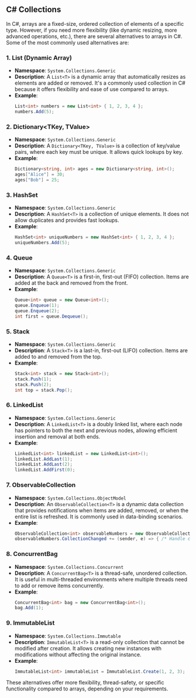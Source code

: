 ## C# Collections

In C#, arrays are a fixed-size, ordered collection of elements of a specific type. However, if you need more flexibility (like dynamic resizing, more advanced operations, etc.), there are several alternatives to arrays in C#. Some of the most commonly used alternatives are:

### 1. **List<T> (Dynamic Array)**
   - **Namespace**: `System.Collections.Generic`
   - **Description**: A `List<T>` is a dynamic array that automatically resizes as elements are added or removed. It's a commonly used collection in C# because it offers flexibility and ease of use compared to arrays.
   - **Example**:
     ```csharp
     List<int> numbers = new List<int> { 1, 2, 3, 4 };
     numbers.Add(5);
     ```

### 2. **Dictionary<TKey, TValue>**
   - **Namespace**: `System.Collections.Generic`
   - **Description**: A `Dictionary<TKey, TValue>` is a collection of key/value pairs, where each key must be unique. It allows quick lookups by key.
   - **Example**:
     ```csharp
     Dictionary<string, int> ages = new Dictionary<string, int>();
     ages["Alice"] = 30;
     ages["Bob"] = 25;
     ```

### 3. **HashSet<T>**
   - **Namespace**: `System.Collections.Generic`
   - **Description**: A `HashSet<T>` is a collection of unique elements. It does not allow duplicates and provides fast lookups.
   - **Example**:
     ```csharp
     HashSet<int> uniqueNumbers = new HashSet<int> { 1, 2, 3, 4 };
     uniqueNumbers.Add(5);
     ```

### 4. **Queue<T>**
   - **Namespace**: `System.Collections.Generic`
   - **Description**: A `Queue<T>` is a first-in, first-out (FIFO) collection. Items are added at the back and removed from the front.
   - **Example**:
     ```csharp
     Queue<int> queue = new Queue<int>();
     queue.Enqueue(1);
     queue.Enqueue(2);
     int first = queue.Dequeue();
     ```

### 5. **Stack<T>**
   - **Namespace**: `System.Collections.Generic`
   - **Description**: A `Stack<T>` is a last-in, first-out (LIFO) collection. Items are added to and removed from the top.
   - **Example**:
     ```csharp
     Stack<int> stack = new Stack<int>();
     stack.Push(1);
     stack.Push(2);
     int top = stack.Pop();
     ```

### 6. **LinkedList<T>**
   - **Namespace**: `System.Collections.Generic`
   - **Description**: A `LinkedList<T>` is a doubly linked list, where each node has pointers to both the next and previous nodes, allowing efficient insertion and removal at both ends.
   - **Example**:
     ```csharp
     LinkedList<int> linkedList = new LinkedList<int>();
     linkedList.AddLast(1);
     linkedList.AddLast(2);
     linkedList.AddFirst(0);
     ```

### 7. **ObservableCollection<T>**
   - **Namespace**: `System.Collections.ObjectModel`
   - **Description**: An `ObservableCollection<T>` is a dynamic data collection that provides notifications when items are added, removed, or when the entire list is refreshed. It is commonly used in data-binding scenarios.
   - **Example**:
     ```csharp
     ObservableCollection<int> observableNumbers = new ObservableCollection<int> { 1, 2, 3 };
     observableNumbers.CollectionChanged += (sender, e) => { /* Handle change */ };
     ```

### 8. **ConcurrentBag<T>**
   - **Namespace**: `System.Collections.Concurrent`
   - **Description**: A `ConcurrentBag<T>` is a thread-safe, unordered collection. It is useful in multi-threaded environments where multiple threads need to add or remove items concurrently.
   - **Example**:
     ```csharp
     ConcurrentBag<int> bag = new ConcurrentBag<int>();
     bag.Add(1);
     ```

### 9. **ImmutableList<T>**
   - **Namespace**: `System.Collections.Immutable`
   - **Description**: `ImmutableList<T>` is a read-only collection that cannot be modified after creation. It allows creating new instances with modifications without affecting the original instance.
   - **Example**:
     ```csharp
     ImmutableList<int> immutableList = ImmutableList.Create(1, 2, 3);
     ```

These alternatives offer more flexibility, thread-safety, or specific functionality compared to arrays, depending on your requirements.